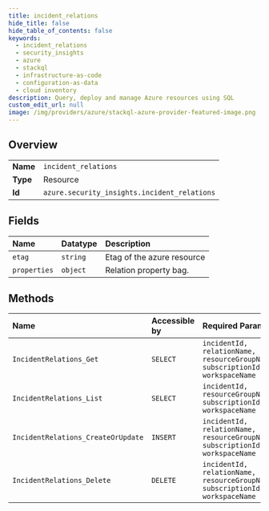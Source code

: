 ```yaml
---
title: incident_relations
hide_title: false
hide_table_of_contents: false
keywords:
  - incident_relations
  - security_insights
  - azure    
  - stackql
  - infrastructure-as-code
  - configuration-as-data
  - cloud inventory
description: Query, deploy and manage Azure resources using SQL
custom_edit_url: null
image: /img/providers/azure/stackql-azure-provider-featured-image.png
---
```

  
    

## Overview
<table><tbody>
<tr><td><b>Name</b></td><td><code>incident_relations</code></td></tr>
<tr><td><b>Type</b></td><td>Resource</td></tr>
<tr><td><b>Id</b></td><td><code>azure.security_insights.incident_relations</code></td></tr>
</tbody></table>

## Fields
| Name | Datatype | Description |
|:-----|:---------|:------------|
| `etag` | `string` | Etag of the azure resource |
| `properties` | `object` | Relation property bag. |
## Methods
| Name | Accessible by | Required Params | Description |
|:-----|:--------------|:----------------|:------------|
| `IncidentRelations_Get` | `SELECT` | `incidentId, relationName, resourceGroupName, subscriptionId, workspaceName` | Gets an incident relation. |
| `IncidentRelations_List` | `SELECT` | `incidentId, resourceGroupName, subscriptionId, workspaceName` | Gets all incident relations. |
| `IncidentRelations_CreateOrUpdate` | `INSERT` | `incidentId, relationName, resourceGroupName, subscriptionId, workspaceName` | Creates or updates the incident relation. |
| `IncidentRelations_Delete` | `DELETE` | `incidentId, relationName, resourceGroupName, subscriptionId, workspaceName` | Delete the incident relation. |
